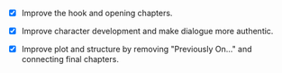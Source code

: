 - [x] Improve the hook and opening chapters.
- [x] Improve character development and make dialogue more authentic.
- [x] Improve plot and structure by removing "Previously On..." and connecting final chapters.
      